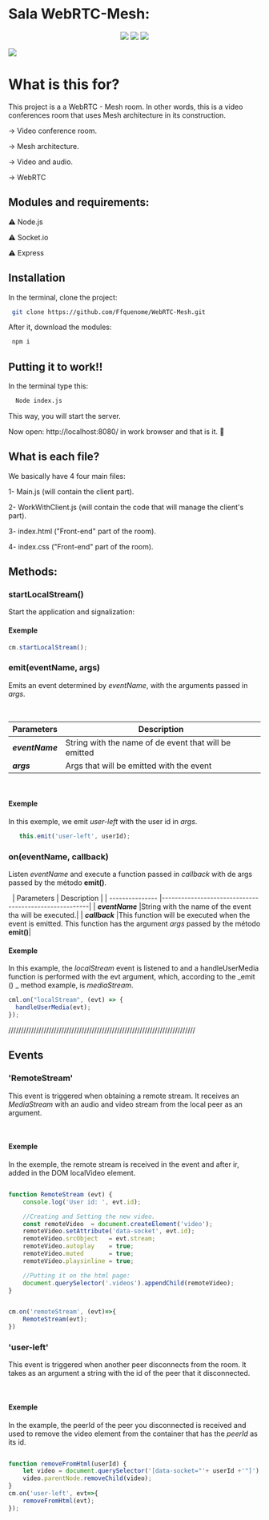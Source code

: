 # Sala WebRTC-Mesh:


<p align="center">
<img src="https://img.shields.io/badge/contributors-1-brightgreen"/>
<img src="https://img.shields.io/badge/version-1.0.0-blue"/>
<img src="https://img.shields.io/github/languages/count/Ffquenome/WebRTC-Mesh"/>
</p>
<img src="https://img.shields.io/github/languages/count/Ffquenome/WebRTC-Mesh"/>
</p>

# What is this for?

This project is a a WebRTC - Mesh room. In other words, this is a video conferences room that uses Mesh architecture in its construction.

-> Video conference room.

-> Mesh architecture.

-> Video and audio.

-> WebRTC

## Modules and requirements:

:warning: Node.js

:warning: Socket.io

:warning: Express


## Installation

In the terminal, clone the project:

```bash
 git clone https://github.com/Ffquenome/WebRTC-Mesh.git
```
After it, download the modules:


```bash
 npm i
```


## Putting it to work!!

In the terminal type this:

```python
  Node index.js
```

This way, you will start the server. 

Now open: http://localhost:8080/ in work browser and that is it. :punch:


## What is each file?

We basically have 4 four main files:

1- Main.js (will contain the client part).

2- WorkWithClient.js (will contain the code that will manage the client's part).

3- index.html ("Front-end" part of the room).

4- index.css ("Front-end" part of the room). 



## Methods:
### startLocalStream()

Start the application and signalization:

#### **Exemple**

```javascript
cm.startLocalStream();
```

### emit(eventName, args)

Emits an event determined by _eventName_, with the arguments passed in _args_.

&nbsp;

| Parameters      | Description                                           |
| --------------- | ------------------------------------------------------|
| _**eventName**_ | String with the name of de event that will be emitted  |
| _**args**_      | Args that will be emitted with the event               |

&nbsp;


#### **Exemple**

In this exemple, we emit _user-left_ with the user id in _args_.

```javascript
   this.emit('user-left', userId);
```

### on(eventName, callback)

Listen _eventName_ and execute a function passed in _callback_ with de args passed by the método **emit()**.

&nbsp;
| Parameters      | Description                                           |
| --------------- |-------------------------------------------------------|
| _**eventName**_ |String with the name of the event tha will be executed.|
| _**callback**_  |This function will be executed when the event is emitted. This function has the argument _args_ passed by the método **emit()**|

#### **Exemple**

 In this example, the _localStream_ event is listened to and a handleUserMedia function is performed with the evt argument, which, according to the _emit () _ method example, is _mediaStream_.

```javascript
cml.on("localStream", (evt) => {
  handleUserMedia(evt);
});
```

//////////////////////////////////////////////////////////////////////////
## **Events**


### 'RemoteStream'

This event is triggered when obtaining a remote stream. It receives an _MediaStream_ with an audio and video stream from the local peer as an argument.

&nbsp;

#### **Exemple**

In the exemple, the remote stream is received in the event and after ir, added in the DOM localVideo element.

```javascript

function RemoteStream (evt) {    
    console.log('User id: ', evt.id);

    //Creating and Setting the new video.
    const remoteVideo  = document.createElement('video');
    remoteVideo.setAttribute('data-socket', evt.id);
    remoteVideo.srcObject   = evt.stream;
    remoteVideo.autoplay    = true;
    remoteVideo.muted       = true; 
    remoteVideo.playsinline = true;

    //Putting it on the html page:
    document.querySelector('.videos').appendChild(remoteVideo);
}


cm.on('remoteStream', (evt)=>{
    RemoteStream(evt);
})
```


### 'user-left'

This event is triggered when another peer disconnects from the room. It takes as an argument a string with the id of the peer that it disconnected.

&nbsp;

#### **Exemple**

In the example, the peerId of the peer you disconnected is received and used to remove the video element from the container that has the _peerId_ as its id.

```javascript

function removeFromHtml(userId) {
    let video = document.querySelector('[data-socket="'+ userId +'"]');
    video.parentNode.removeChild(video);
}
cm.on('user-left', evt=>{
    removeFromHtml(evt);
});
```


